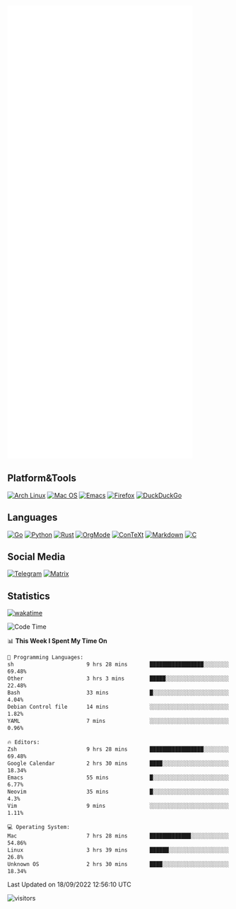 ![Metrics](https://github.com/SteamedFish/SteamedFish/blob/master/github-metrics.svg)

## Platform&Tools

[![Arch Linux](https://img.shields.io/badge/ArchLinux-1793D1?logo=arch-linux&logoColor=fff&style=flat-square)](https://archlinux.org/)
[![Mac OS](https://img.shields.io/badge/MacOS-000000?style=flat-square&logo=macos&logoColor=F0F0F0)](https://www.apple.com/macos/)
[![Emacs](https://img.shields.io/badge/Emacs-%237F5AB6.svg?&style=flat-square&logo=gnu-emacs&logoColor=white)](https://www.gnu.org/software/emacs/)
[![Firefox](https://img.shields.io/badge/Firefox-FF7139?style=flat-square&logo=Firefox-Browser&logoColor=white)](https://firefox.com/)
[![DuckDuckGo](https://img.shields.io/badge/DuckDuckGo-DE5833?style=flat-square&logo=DuckDuckGo&logoColor=white)](https://duckduckgo.com/)

## Languages

[![Go](https://img.shields.io/badge/Golang-%2300ADD8.svg?style=flat-square&logo=go&logoColor=white)](https://golang.org/)
[![Python](https://img.shields.io/badge/Python-3670A0?style=flat-square&logo=python&logoColor=ffdd54)](https://www.python.org/)
[![Rust](https://img.shields.io/badge/Rust-%23000000.svg?style=flat-square&logo=rust&logoColor=white)](https://www.rust-lang.org/)
[![OrgMode](https://img.shields.io/badge/OrgMode-%23000000.svg?style=flat-square&logo=org&logoColor=white)](https://orgmode.org/)
[![ConTeXt](https://img.shields.io/badge/ConTeXt-%23008080.svg?style=flat-square&logo=latex&logoColor=white)](https://contextgarden.net/)
[![Markdown](https://img.shields.io/badge/MarkDown-%23000000.svg?style=flat-square&logo=markdown&logoColor=white)](https://daringfireball.net/projects/markdown/)
[![C](https://img.shields.io/badge/C-%2300599C.svg?style=flat-square&logo=c&logoColor=white)](https://www.iso.org/standard/74528.html)

## Social Media
[![Telegram](https://img.shields.io/badge/SteamedFish-2CA5E0?style=social&logo=telegram&logoColor=white)](https://t.me/SteamedFish)
[![Matrix](https://img.shields.io/badge/SteamedFish-2CA5E0?style=social&logo=matrix&logoColor=black)](https://matrix.to/#/@i:steamedfish.org)

## Statistics
[![wakatime](https://wakatime.com/badge/user/168280d6-fcf2-4b4f-ad3a-dc4612f35b38.svg)](https://wakatime.com/@168280d6-fcf2-4b4f-ad3a-dc4612f35b38)

<!--START_SECTION:waka-->
![Code Time](http://img.shields.io/badge/Code%20Time-2%2C009%20hrs%208%20mins-blue)

📊 **This Week I Spent My Time On** 

```text
💬 Programming Languages: 
sh                       9 hrs 28 mins       █████████████████░░░░░░░░   69.48% 
Other                    3 hrs 3 mins        █████░░░░░░░░░░░░░░░░░░░░   22.48% 
Bash                     33 mins             █░░░░░░░░░░░░░░░░░░░░░░░░   4.04% 
Debian Control file      14 mins             ░░░░░░░░░░░░░░░░░░░░░░░░░   1.82% 
YAML                     7 mins              ░░░░░░░░░░░░░░░░░░░░░░░░░   0.96%

🔥 Editors: 
Zsh                      9 hrs 28 mins       █████████████████░░░░░░░░   69.48% 
Google Calendar          2 hrs 30 mins       ████░░░░░░░░░░░░░░░░░░░░░   18.34% 
Emacs                    55 mins             █░░░░░░░░░░░░░░░░░░░░░░░░   6.77% 
Neovim                   35 mins             █░░░░░░░░░░░░░░░░░░░░░░░░   4.3% 
Vim                      9 mins              ░░░░░░░░░░░░░░░░░░░░░░░░░   1.11%

💻 Operating System: 
Mac                      7 hrs 28 mins       █████████████░░░░░░░░░░░░   54.86% 
Linux                    3 hrs 39 mins       ██████░░░░░░░░░░░░░░░░░░░   26.8% 
Unknown OS               2 hrs 30 mins       ████░░░░░░░░░░░░░░░░░░░░░   18.34%

```


 Last Updated on 18/09/2022 12:56:10 UTC
<!--END_SECTION:waka-->

![visitors](https://visitor-badge.laobi.icu/badge?page_id=SteamedFish.SteamedFish)
